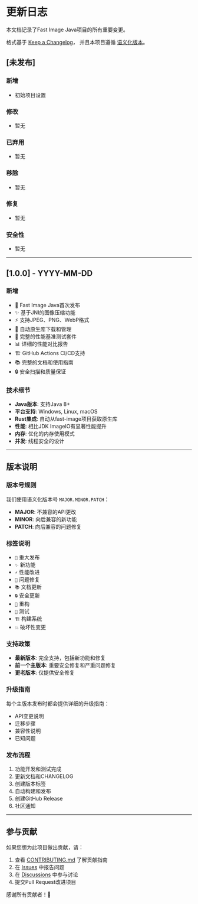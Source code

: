 # 更新日志

本文档记录了Fast Image Java项目的所有重要变更。

格式基于 [Keep a Changelog](https://keepachangelog.com/zh-CN/1.0.0/)，
并且本项目遵循 [语义化版本](https://semver.org/lang/zh-CN/)。

## [未发布]

### 新增
- 初始项目设置

### 修改
- 暂无

### 已弃用
- 暂无

### 移除
- 暂无

### 修复
- 暂无

### 安全性
- 暂无

---

## [1.0.0] - YYYY-MM-DD

### 新增
- 🎉 Fast Image Java首次发布
- ✨ 基于JNI的图像压缩功能
- ⚡ 支持JPEG、PNG、WebP格式
- 🔄 自动原生库下载和管理
- 🧪 完整的性能基准测试套件
- 📊 详细的性能对比报告
- 🏗️ GitHub Actions CI/CD支持
- 📚 完整的文档和使用指南
- 🔒 安全扫描和质量保证

### 技术细节
- **Java版本**: 支持Java 8+
- **平台支持**: Windows, Linux, macOS
- **Rust集成**: 自动从fast-image项目获取原生库
- **性能**: 相比JDK ImageIO有显著性能提升
- **内存**: 优化的内存使用模式
- **并发**: 线程安全的设计

---

## 版本说明

### 版本号规则
我们使用语义化版本号 `MAJOR.MINOR.PATCH`：
- **MAJOR**: 不兼容的API更改
- **MINOR**: 向后兼容的新功能
- **PATCH**: 向后兼容的问题修复

### 标签说明
- `🎉` 重大发布
- `✨` 新功能
- `⚡` 性能改进
- `🐛` 问题修复
- `📚` 文档更新
- `🔒` 安全更新
- `🔄` 重构
- `🧪` 测试
- `🏗️` 构建系统
- `💥` 破坏性变更

### 支持政策
- **最新版本**: 完全支持，包括新功能和修复
- **前一个主版本**: 重要安全修复和严重问题修复
- **更老版本**: 仅提供安全修复

### 升级指南
每个主版本发布时都会提供详细的升级指南：
- API变更说明
- 迁移步骤
- 兼容性说明
- 已知问题

### 发布流程
1. 功能开发和测试完成
2. 更新文档和CHANGELOG
3. 创建版本标签
4. 自动构建和发布
5. 创建GitHub Release
6. 社区通知

---

## 参与贡献

如果您想为此项目做出贡献，请：
1. 查看 [CONTRIBUTING.md](CONTRIBUTING.md) 了解贡献指南
2. 在 [Issues](https://github.com/lihongjie0209/fast-image-java/issues) 中报告问题
3. 在 [Discussions](https://github.com/lihongjie0209/fast-image-java/discussions) 中参与讨论
4. 提交Pull Request改进项目

感谢所有贡献者！🙏
